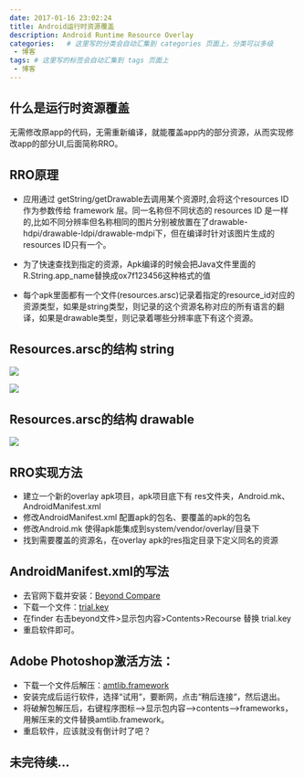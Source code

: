 ```yaml
---
date: 2017-01-16 23:02:24
title: Android运行时资源覆盖
description: Android Runtime Resource Overlay
categories:   # 这里写的分类会自动汇集到 categories 页面上，分类可以多级
 - 博客
tags: # 这里写的标签会自动汇集到 tags 页面上
 - 博客
---
```


## 什么是运行时资源覆盖

无需修改原app的代码，无需重新编译，就能覆盖app内的部分资源，从而实现修改app的部分UI,后面简称RRO。

## RRO原理

* 应用通过 getString/getDrawable去调用某个资源时,会将这个resources ID 作为参数传给 framework 层。同一名称但不同状态的 resources ID 是一样的,比如不同分辨率但名称相同的图片分别被放置在了drawable-hdpi/drawable-ldpi/drawable-mdpi下，但在编译时针对该图片生成的resources ID只有一个。

* 为了快速查找到指定的资源，Apk编译的时候会把Java文件里面的R.String.app_name替换成ox7f123456这种格式的值

* 每个apk里面都有一个文件(resources.arsc)记录着指定的resource_id对应的资源类型，如果是string类型，则记录的这个资源名称对应的所有语言的翻译，如果是drawable类型，则记录着哪些分辨率底下有这个资源。

## Resources.arsc的结构 string

![](./_image/2017-01-16-23-12-24.jpg)

![](./_image/2017-01-16-23-12-40.jpg)

## Resources.arsc的结构 drawable

![](./_image/2017-01-16-23-13-30.jpg)

## RRO实现方法

* 建立一个新的overlay apk项目，apk项目底下有 res文件夹，Android.mk、AndroidManifest.xml
* 修改AndroidManifest.xml 配置apk的包名、要覆盖的apk的包名
* 修改Android.mk 使得apk能集成到system/vendor/overlay/目录下
* 找到需要覆盖的资源名，在overlay apk的res指定目录下定义同名的资源

## AndroidManifest.xml的写法







* 去官网下载并安装：[Beyond Compare](http://www.scootersoftware.com/download.php)
* 下载一个文件：[trial.key](http://o83jxl7u1.bkt.clouddn.com/trial.key)
* 在finder 右击beyond文件>显示包内容>Contents>Recourse 替换 trial.key
* 重启软件即可。

## Adobe Photoshop激活方法：

* 下载一个文件后解压：[amtlib.framework](http://o83jxl7u1.bkt.clouddn.com/amtlib.framework.zip)
* 安装完成后运行软件，选择“试用“，要断网，点击“稍后连接“，然后退出。
* 将破解包解压后，右键程序图标-->显示包内容-->contents-->frameworks，用解压来的文件替换amtlib.framework。
* 重启软件，应该就没有倒计时了吧？

## 未完待续...
